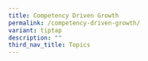```yaml
---
title: Competency Driven Growth
permalink: /competency-driven-growth/
variant: tiptap
description: ""
third_nav_title: Topics
---
```


